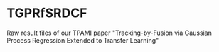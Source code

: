 # TGPRfSRDCF
Raw result files of our TPAMI paper "Tracking-by-Fusion via Gaussian Process Regression Extended to Transfer Learning"
